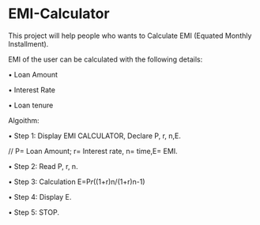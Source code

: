 # EMI-Calculator

This project will help people who wants to Calculate EMI (Equated Monthly Installment).

EMI of the user can be calculated with the following details:

• Loan Amount

• Interest Rate

• Loan tenure 


Algoithm:  

• Step 1: Display EMI CALCULATOR, Declare P, r, n,E.

// P= Loan Amount; r= Interest rate, n= time,E= EMI. 

• Step 2: Read P, r, n.

• Step 3: Calculation E=P*r*((1+r)n/(1+r)n-1)

• Step 4: Display E.

• Step 5: STOP.
